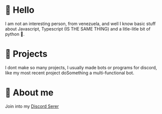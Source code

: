 # 👋 Hello
I am not an interesting person, from venezuela, and well I know basic stuff about Javascript, Typescript (IS THE SAME THING) and a litle-litle bit of python 🐍.
# 📄 Projects
I dont make so many projects, I usually made bots or programs for discord, like my most recent project doSomething a multi-functional bot.
# 📂 About me
Join into my [Discord Serer](https://dsc.gg/zebas)
